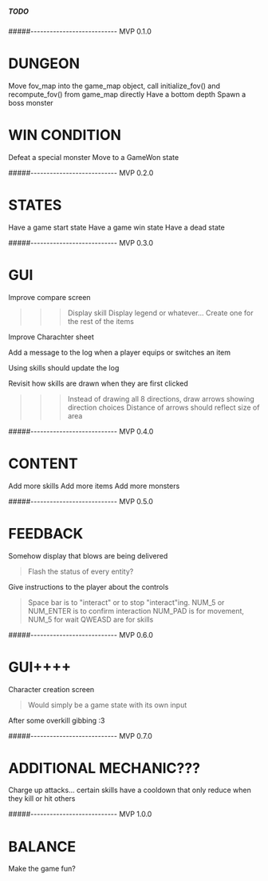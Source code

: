 ##### TODO ######

#####--------------------------- MVP 0.1.0

# DUNGEON

Move fov_map into the game_map object, call initialize_fov() and recompute_fov() from game_map directly
Have a bottom depth
Spawn a boss monster

# WIN CONDITION

Defeat a special monster
Move to a GameWon state

#####--------------------------- MVP 0.2.0

# STATES

Have a game start state
Have a game win state
Have a dead state

#####--------------------------- MVP 0.3.0

# GUI

Improve compare screen
>>> Display skill
>>> Display legend or whatever...
>>> Create one for the rest of the items

Improve Charachter sheet

Add a message to the log when a player equips or switches an item

Using skills should update the log

Revisit how skills are drawn when they are first clicked
>>> Instead of drawing all 8 directions, draw arrows showing direction choices
>>> Distance of arrows should reflect size of area

#####--------------------------- MVP 0.4.0

# CONTENT

Add more skills
Add more items
Add more monsters

#####--------------------------- MVP 0.5.0

# FEEDBACK

Somehow display that blows are being delivered
> Flash the status of every entity?

Give instructions to the player about the controls
> Space bar is to "interact" or to stop "interact"ing. 
> NUM_5 or NUM_ENTER is to confirm interaction
> NUM_PAD is for movement, NUM_5 for wait
> QWEASD are for skills

#####--------------------------- MVP 0.6.0

# GUI++++

Character creation screen
> Would simply be a game state with its own input

After some overkill gibbing :3

#####--------------------------- MVP 0.7.0

# ADDITIONAL MECHANIC???

Charge up attacks... certain skills have a cooldown that only reduce when they kill or hit others

#####--------------------------- MVP 1.0.0

# BALANCE

Make the game fun?